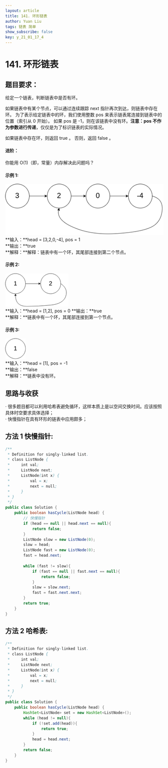 ```yaml
---
layout: article
title: 141. 环形链表
author: Yuan Liu
tags: 链表 简单
show_subscribe: false
key: y_21_01_17_4
---
```


# 141. 环形链表

## 题目要求：
给定一个链表，判断链表中是否有环。  

如果链表中有某个节点，可以通过连续跟踪 next 指针再次到达，则链表中存在环。 为了表示给定链表中的环，我们使用整数 pos 来表示链表尾连接到链表中的位置（索引从 0 开始）。 如果 pos 是 -1，则在该链表中没有环。**注意：pos 不作为参数进行传递**，仅仅是为了标识链表的实际情况。  

如果链表中存在环，则返回 true 。 否则，返回 false 。  

#### 进阶：

你能用 O(1)（即，常量）内存解决此问题吗？

#### 示例 1:  
![](https://github.com/yuanl1u/yuanl1u.github.io/blob/master/_posts/circularlinkedlist.png?raw=true)  
**输入：**head = [3,2,0,-4], pos = 1  
**输出：**true  
**解释：**解释：链表中有一个环，其尾部连接到第二个节点。  


#### 示例 2:  
![](https://github.com/yuanl1u/yuanl1u.github.io/blob/master/_posts/circularlinkedlist_test2.png?raw=true)  
**输入：**head = [1,2], pos = 0
**输出：**true     
**解释：**链表中有一个环，其尾部连接到第一个节点。


#### 示例 3:  
![](https://github.com/yuanl1u/yuanl1u.github.io/blob/master/_posts/circularlinkedlist_test3.png?raw=true)  
**输入：**head = [1], pos = -1  
**输出：**false      
**解释：**链表中没有环。  


## 思路与收获
· 很多题目都可以利用哈希表避免循环，这样本质上是以空间交换时间。应该按照具体时空要求具体选择；  
· 快慢指针在具有环形的链表中应用颇多；

## 方法 1 快慢指针: 
```java
/**
 * Definition for singly-linked list.
 * class ListNode {
 *     int val;
 *     ListNode next;
 *     ListNode(int x) {
 *         val = x;
 *         next = null;
 *     }
 * }
 */
public class Solution {
    public boolean hasCycle(ListNode head) {
        // 快慢指针
        if (head == null || head.next == null){
            return false;
        }
        ListNode slow = new ListNode(0);
        slow = head;
        ListNode fast = new ListNode(0);
        fast = head.next;

        while (fast != slow){
            if (fast == null || fast.next == null){
                return false;
            }
            slow = slow.next;
            fast = fast.next.next;
        }
        return true;
    }
}
```  
## 方法 2 哈希表: 
```java
/**
 * Definition for singly-linked list.
 * class ListNode {
 *     int val;
 *     ListNode next;
 *     ListNode(int x) {
 *         val = x;
 *         next = null;
 *     }
 * }
 */
public class Solution {
    public boolean hasCycle(ListNode head) {
        HashSet<ListNode> set = new HashSet<ListNode>();
        while (head != null){
            if (!set.add(head)){
                return true;
            }
            head = head.next;
        }
        return false;
    }
}
```






